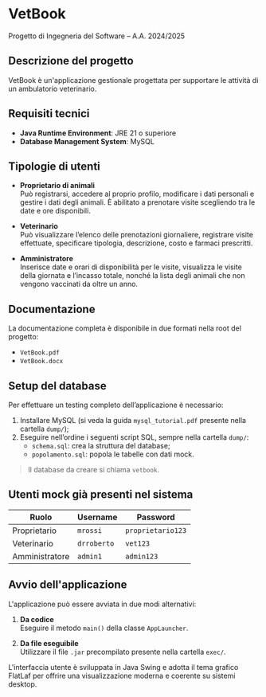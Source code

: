 # VetBook  
Progetto di Ingegneria del Software – A.A. 2024/2025

## Descrizione del progetto
VetBook è un'applicazione gestionale progettata per supportare le attività di un ambulatorio veterinario.  

## Requisiti tecnici

- **Java Runtime Environment**: JRE 21 o superiore
- **Database Management System**: MySQL

## Tipologie di utenti

- **Proprietario di animali**  
  Può registrarsi, accedere al proprio profilo, modificare i dati personali e gestire i dati degli animali. È abilitato a prenotare visite scegliendo tra le date e ore disponibili.

- **Veterinario**  
  Può visualizzare l’elenco delle prenotazioni giornaliere, registrare visite effettuate, specificare tipologia, descrizione, costo e farmaci prescritti.

- **Amministratore**  
  Inserisce date e orari di disponibilità per le visite, visualizza le visite della giornata e l’incasso totale, nonché la lista degli animali che non vengono vaccinati da oltre un anno.

## Documentazione

La documentazione completa è disponibile in due formati nella root del progetto:
- `VetBook.pdf`
- `VetBook.docx`

## Setup del database

Per effettuare un testing completo dell’applicazione è necessario:

1. Installare MySQL (si veda la guida `mysql_tutorial.pdf` presente nella cartella `dump/`);
2. Eseguire nell’ordine i seguenti script SQL, sempre nella cartella `dump/`:
   - `schema.sql`: crea la struttura del database;
   - `popolamento.sql`: popola le tabelle con dati mock.

> Il database da creare si chiama `vetbook`.

## Utenti mock già presenti nel sistema

| Ruolo         | Username     | Password          |
|---------------|--------------|-------------------|
| Proprietario  | `mrossi`     | `proprietario123` |
| Veterinario   | `drroberto`  | `vet123`          |
| Amministratore| `admin1`     | `admin123`        |

## Avvio dell'applicazione

L'applicazione può essere avviata in due modi alternativi:

1. **Da codice**  
   Eseguire il metodo `main()` della classe `AppLauncher`.

2. **Da file eseguibile**  
   Utilizzare il file `.jar` precompilato presente nella cartella `exec/`.

L'interfaccia utente è sviluppata in Java Swing e adotta il tema grafico FlatLaf per offrire una visualizzazione moderna e coerente su sistemi desktop.

